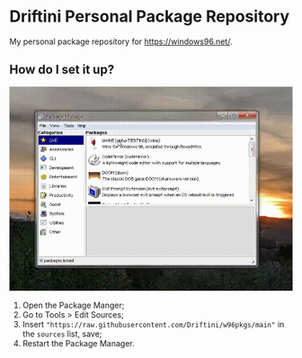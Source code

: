 # Driftini Personal Package Repository
My personal package repository for https://windows96.net/.

## How do I set it up?
<div align="center">
	<img src="https://raw.githubusercontent.com/Driftini/w96pkgs/main/addrepo.gif">
</div>

1. Open the Package Manger;
2. Go to Tools > Edit Sources;
3. Insert `"https://raw.githubusercontent.com/Driftini/w96pkgs/main"` in the `sources` list, save;
4. Restart the Package Manager.
